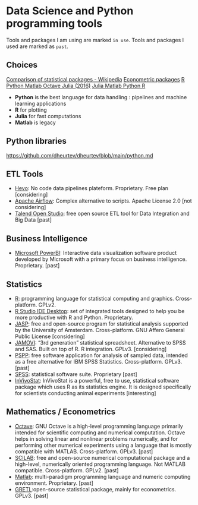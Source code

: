 # Data Science and Python programming tools

Tools and packages I am using are marked `in use`.
Tools and packages I used are marked as `past`.

## Choices ##
[Comparison of statistical packages - Wikipedia](https://en.wikipedia.org/wiki/Comparison_of_statistical_packages)
[Econometric packages](https://collinsdwight.medium.com/9-econometric-software-packages-for-financial-and-economic-data-analysis-83285c51a9b5)
[R Python Matlab Octave Julia (2016)](https://www.linkedin.com/pulse/r-vs-python-matlab-octave-julia-who-winner-siva-prasad-katru/)
[Julia Matlab Python R](https://cepr.org/voxeu/columns/choosing-numerical-programming-language-economic-research-julia-matlab-python-or-r)
- **Python** is the best language for data handling : pipelines and machine learning applications
- **R** for plotting
- **Julia** for fast computations
- **Matlab** is legacy

## Python libraries ##
https://github.com/dheurtev/dheurtev/blob/main/python.md

## ETL Tools ##
- [Hevo](https://hevodata.com/): No code data pipelines plateform. Proprietary. Free plan [considering]
- [Apache Airflow](https://airflow.apache.org/): Complex alternative to scripts. Apache License 2.0 [not considering]
- [Talend Open Studio](https://www.talend.com/products/talend-open-studio/): free open source ETL tool for Data Integration and Big Data [past]

## Business Intelligence ##
- [Microsoft PowerBI](https://powerbi.microsoft.com/en-au/): Interactive data visualization software product developed by Microsoft with a primary focus on business intelligence. Proprietary. [past]

## Statistics ##
- [R](https://www.r-project.org/): programming language for statistical computing and graphics. Cross-platform. GPLv2.
- [R Studio IDE Desktop](https://www.rstudio.com/products/rstudio/download/): set of integrated tools designed to help you be more productive with R and Python. Proprietary.
- [JASP](https://jasp-stats.org): free and open-source program for statistical analysis supported by the University of Amsterdam. Cross-platform. GNU Affero General Public License [considering]
- [JAMOVI](https://www.jamovi.org/): “3rd generation” statistical spreadsheet. Alternative to SPSS and SAS. Built on top of R. R integration. GPLv3. [considering]
- [PSPP](https://www.gnu.org/software/pspp/): free software application for analysis of sampled data, intended as a free alternative for IBM SPSS Statistics. Cross-platform. GPLv3. [past]
- [SPSS](https://www.ibm.com/products/spss-statistics): statistical software suite. Proprietary [past]
- [InVivoStat](https://invivostat.co.uk/): InVivoStat is a powerful, free to use, statistical software package which uses R as its statistics engine. It is designed specifically for scientists conducting animal experiments [interesting]

## Mathematics / Econometrics ##
- [Octave](https://octave.org/): GNU Octave is a high-level programming language primarily intended for scientific computing and numerical computation. Octave helps in solving linear and nonlinear problems numerically, and for performing other numerical experiments using a language that is mostly compatible with MATLAB. Cross-platform. GPLv3. [past]
- [SCILAB](https://www.scilab.org/software/scilab/statistics): free and open-source numerical computational package and a high-level, numerically oriented programming language. Not MATLAB compatible. Cross-platform. GPLv2. [past]
- [Matlab](https://www.mathworks.com/products/matlab.html): multi-paradigm programming language and numeric computing environment. Proprietary. [past]
- [GRETL](http://gretl.sourceforge.net/):open-source statistical package, mainly for econometrics. GPLv3. [past]
